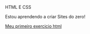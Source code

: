 HTML E CSS

Estou aprendendo a criar Sites do zero!

<a href="https://matheusfbra.github.io/html-css/exercicios/ex001/index.html">Meu primeiro exercicio html</a>
